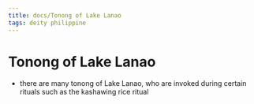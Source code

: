 ```yaml
---
title: docs/Tonong of Lake Lanao
tags: deity philippine
---
```


# Tonong of Lake Lanao
- there are many tonong of Lake Lanao, who are invoked during certain rituals such as the kashawing rice ritual